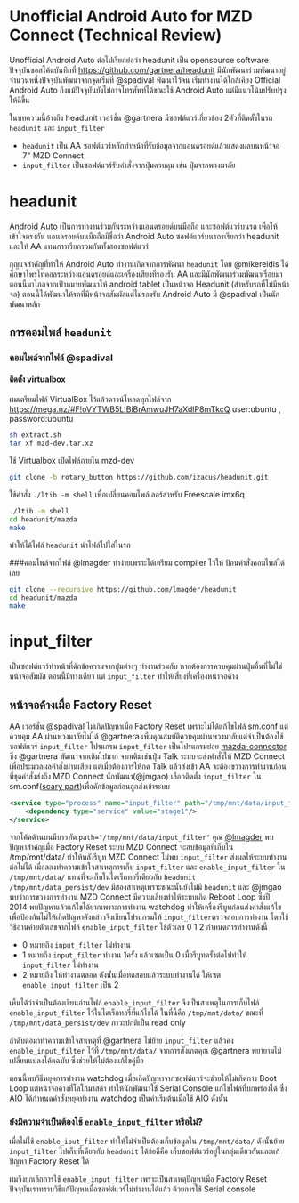 # Unofficial Android Auto for MZD Connect (Technical Review)

Unofficial Android Auto ต่อไปเรียกย่อว่า headunit เป็น opensource software ปัจจุบันซอสโค้ดบันทึกที่ https://github.com/gartnera/headunit
มีนักพัฒนาร่วมพัฒนาอยู่จำนวนหนึ่งปัจจุบันพัฒนาจากจุดเริ่มที่ @spadival พัฒนาไว้จน เริ่มทำงานได้ใกล้เคียง Official Android Auto ถึงแม้ปัจจุบันยังไม่อาจโทรศัพท์ได้ขณะใช้ Android Auto แต่มีแนวโน้มปรับปรุงให้ดีขึ้น

ในบทความนี้อ้างถึง headunit เวอร์ชั่น @gartnera มีซฮฟต์แวร์เกี่ยวข้อง 2ตัวที่ติดตั้งในรถ `headunit` และ `input_filter`
- `headunit` เป็น AA ซอฟต์แวร์หลักทำหน้าที่รับข้อมูลจากแอนดรอยด์แล้วแสดงผลบนหน้าจอ 7" MZD Connect
- `input_filter` เป็นซอฟต์แวร์รับคำสั่งจากปุ่มควบคุม เช่น ปุ่มจากพวงมาลัย

# headunit
[Android Auto](https://www.android.com/auto/) เป็นการทำงานร่วมกันระหว่างแอนดรอยด์บนมือถือ และซอฟต์แวร์บนรถ เพื่อให้เข้าใจตรงกัน แอนดรอยด์บนมือถือมีชื่อว่า Android Auto ซอฟต์แวร์บนรถรเรียกว่า headunit และให้ AA แทนการเรียกรวมกันทั้งสองซอฟต์แวร์

กุญแจสำคัญที่ทำให้ Android Auto ทำงานเกิดจากการพัฒนา `headunit` โดย @mikereidis ได้ศึกษาโพรโทคอลระหว่างแอนดรอยด์และเครื่องเสียงที่รองรับ AA และมีนักพัฒนาร่วมพัฒนาเรื่อยมา ตอนนี้มาไกลจากเป้าหมายพัฒนาให้ android tablet เป็นหน้าจอ Headunit (สำหรับรถที่ไม่มีหน้าจอ) ตอนนี้ได้พัฒนาให้รถที่มีหน้าจอสัมผัสแต่ไม่รองรับ Android Auto มี @spadival เป็นนักพัฒนาหลัก

## การคอมไพล์ `headunit`
### คอมไพล์จากไฟล์ @spadival
#### ติดตั้ง virtualbox
ผมเตรียมไฟล์ VirtualBox ไว้แล้วดาวน์โหลดทุกไฟล์จาก https://mega.nz/#F!oVYTWB5L!BiBrAmwuJH7aXdlP8mTkcQ user:ubuntu , password:ubuntu

```bash
sh extract.sh
tar xf mzd-dev.tar.xz
```
ใช้ Virtualbox เปิดไฟล์ภายใน mzd-dev

```bash
git clone -b rotary_button https://github.com/izacus/headunit.git
```

ใช้คำสั่ง `./ltib -m shell` เพื่อเปลี่ยนคอมไพล์เลอร์สำหรับ Freescale imx6q

```bash
./ltib -m shell
cd headunit/mazda
make
```
ทำให้ได้ไฟล์ `headunit` นำไฟล์ไปใส่ในรถ

###คอมไพล์จากไฟล์ @lmagder
ทำง่ายเพราะได้เตรียม compiler ไว้ให้ ป้อนคำสั่งคอมไพล์ได้เลย

```bash
git clone --recursive https://github.com/lmagder/headunit
cd headunit/mazda
make
```

# input_filter
เป็นซอฟต์แวร์ทำหน้าที่ดักข้อความจากปุ่มต่างๆ ทำงานร่วมกับ หากต้องการควบคุมผ่านปุ่มอื่นที่ไม่ใช่หน้าจอสัมผัส ตอนนี้มีทางเดียว แต่ `input_filter` ทำให้เสี่ยงที่เครื่องหน้าจอค้าง

## หน้าจอค้างเมื่อ Factory Reset
AA เวอร์ชั่น @spadival ไม่เกิดปัญหาเมื่อ Factory Reset เพราะไม่ได้แก้ไขไฟล์ sm.conf แต่ควบคุม AA ผ่านพวงมาลัยไม่ได้ @gartnera เพิ่มคุณสมบัติควบคุมผ่านพวงมาลัยแต่จำเป็นต้องใช้ซอฟต์แวร์ `input_filter` โปรแกรม `input_filter` เป็นโปรแกรมย่อย [mazda-connector](https://github.com/jmgao/mazda-connector) ซึ่ง @gartnera พัฒนาจากเดิมไปมาก จากเดิมเช่นปุ่ม Talk ระบบจะส่งคำสั่งให้ MZD Connect เพื่อประมวลผลคำสั่งผ่านเสียง แต่เมื่อต้องการให้กด Talk แล้วส่งเข้า AA จะต้องขวางการทำงานก่อนที่ชุดคำสั่งส่งถึง MZD Connect นักพัฒนา(@jmgao) เลือกติดตั้ง `input_filter` ใน sm.conf([scary part](https://github.com/jmgao/mazda-connector))เพื่อดักข้อมูลก่อนถูกส่งเข้าระบบ
```xml
<service type="process" name="input_filter" path="/tmp/mnt/data/input_filter" autorun="yes" reset_board="no" retry_count="0" affinity_mask="0x02">
    <dependency type="service" value="stage1"/>
</service>
```

จากโค้ดด้านบนมีบรรทัด `path="/tmp/mnt/data/input_filter"` คุณ [@lmagder](https://gitter.im/gartnera/headunit?at=57cb853b6efec7117ca5c78f) พบปัญหาสำคัญเมื่อ Factory Reset ระบบ MZD Connect จะลบข้อมูลที่เก็บใน /tmp/mnt/data/ ทำให้หลังรีบูท MZD Connect ไม่พบ `input_filter` ส่งผลให้ระบบทำงานต่อไม่ได้ เมื่อลองทำความเข้าใจสาเหตุการเก็บ `input_filter` และ `enable_input_filter` ใน `/tmp/mnt/data/` แทนที่จะเก็บในไดเร็กทอรี่เดียวกับ `headunit` `/tmp/mnt/data_persist/dev` มีสองสาเหตุเพราะขณะนั้นยังไม่มี `headunit` และ @jmgao  พบว่าการขวางการทำงาน MZD Connect มีความเสี่ยงทำให้ระบบเกิด Reboot Loop ซึ่งปี 2014 พบปัญหาแล้วแก้ไขได้ยากเพราะการทำงาน watchdog ทำให้เครื่องรีบูทก่อนส่งคำสั่งแก้ไข เพื่อป้องกันไม่ให้เกิดปัญหาดังกล่าวจึงเขียนโปรแกรมให้ `input_filter`ตรวจสอบการทำงาน โดยใช้วิธีอ่านค่ายตัวเลขจากไฟล์ `enable_input_filter` ใช้ตัวเลข 0 1 2 กำหนดการทำงานดังนี้
- 0 หมายถึง `input_filter` ไม่ทำงาน
- 1 หมายถึง `input_filter` ทำงาน 1ครั้ง แล้วเซตเป็น 0 เมื่อรีบูทครั้งต่อไปทำให้ `input_filter` ไม่ทำงาน
- 2 หมายถึง ให้ทำงานตลอด ดังนั้นเมื่อทดสอบแล้วระบบทำงานได้ ให้เซต `enable_input_filter` เป็น 2

เห็นได้ว่าจำเป็นต้องเขียนอ่านไฟล์ `enable_input_filter` จึงเป็นสาเหตุในการเก็บไฟล์ `enable_input_filter` ไว้ในไดเร็กทอรี่ที่แก้ไขได้ ในที่นี้คือ `/tmp/mnt/data/` ขณะที่ `/tmp/mnt/data_persist/dev` ภาวะปกติเป็น read only

ลำดับต่อมาทำความเข้าใจสาเหตุที่ @gartnera ไม่ย้าย `input_filter` แล้วคง `enable_input_filter` ไว้ที่ `/tmp/mnt/data/` จากการสังเกตคุณ @gartnera พยายามไม่เปลี่ยนแปลงโค้ดฉบับ ซึ่งช่วยให้ไม่ต้องแก้ไขคู่มือ

ตอนนี้พบวิธีหยุดการทำงาน watchdog เมื่อเกิดปัญหาจากซอฟต์แวร์จะช่วยให้ไม่เกิดการ Boot Loop แต่หน้าจอค้างที่โลโก้มาสด้า ทำให้นักพัฒนาใช้ Serial Console แก้ไขไฟล์ที่บกพร่องได้ ซึ่ง AIO ได้กำหนดคำสั่งหยุดทำงาน watchdog เป็นค่าเริ่มต้นเมื่อใช้ AIO ดังนั้น

### ยังมีความจำเป็นต้องใช้ `enable_input_filter` หรือไม่?
เมื่อไม่ใช้ `enable_iput_filter` ทำให้ไม่จำเป็นต้องเก็บข้อมูลใน `/tmp/mnt/data/` ดังนั้นย้าย `input_filter` ไปเก็บที่เดียวกับ `headunit` ได้ข้อดีคือ เก็บซอฟต์แวร์อยู่ในกลุ่มเดียวกันและแก้ปัญหา Factory Reset ได้

ผมจึงยกเลิกการใช้ `enable_input_filter` เพราะเป็นสาเหตุปัญหาเมื่อ Factory Reset ปัจจุบันเราทราบวิธีแก้ปัญหาเมื่อซอฟต์แวร์ไม่ทำงานได้แล้ว ด้วยการใช้ Serial console
